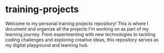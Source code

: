 # training-projects
Welcome to my personal training projects repository! This is where I document and organize all the projects I'm working on as part of my learning journey. From experimenting with new technologies to tackling coding challenges and exploring creative ideas, this repository serves as my digital playground and learning hub.
